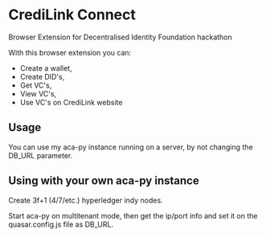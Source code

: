 # CrediLink Connect
Browser Extension for Decentralised Identity Foundation hackathon


With this browser extension you can:
- Create a wallet,
- Create DID's,
- Get VC's,
- View VC's,
- Use VC's on CrediLink website

## Usage

You can use my aca-py instance running on a server, by not changing the DB_URL parameter.
## Using with your own aca-py instance

Create 3f+1 (4/7/etc.) hyperledger indy nodes.

Start aca-py on multitenant mode, then get the ip/port info and set it on the quasar.config.js file as DB_URL.
